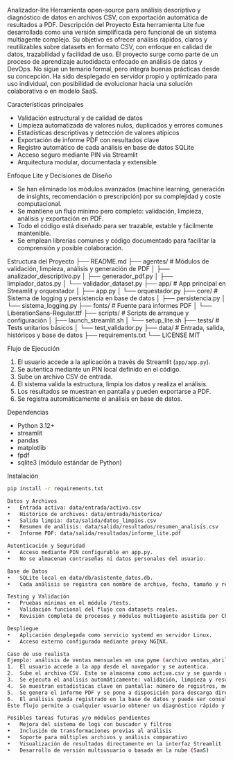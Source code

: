 Analizador-lite
Herramienta open-source para análisis descriptivo y diagnóstico de datos en archivos CSV, con exportación automática de resultados a PDF.
Descripción del Proyecto
Esta herramienta Lite fue desarrollada como una versión simplificada pero funcional de un sistema multiagente complejo.
Su objetivo es ofrecer análisis rápidos, claros y reutilizables sobre datasets en formato CSV, con enfoque en calidad de datos, trazabilidad y facilidad de uso.
El proyecto surge como parte de un proceso de aprendizaje autodidacta enfocado en análisis de datos y DevOps.
No sigue un temario formal, pero integra buenas prácticas desde su concepción.
Ha sido desplegado en servidor propio y optimizado para uso individual, con posibilidad de evolucionar hacia una solución colaborativa o en modelo SaaS.

Características principales
- Validación estructural y de calidad de datos
- Limpieza automatizada de valores nulos, duplicados y errores comunes
- Estadísticas descriptivas y detección de valores atípicos
- Exportación de informe PDF con resultados clave
- Registro automático de cada análisis en base de datos SQLite
- Acceso seguro mediante PIN vía Streamlit
- Arquitectura modular, documentada y extensible

Enfoque Lite y Decisiones de Diseño
- Se han eliminado los módulos avanzados (machine learning, generación de insights, recomendación o prescripción) por su complejidad y coste computacional.
- Se mantiene un flujo mínimo pero completo: validación, limpieza, análisis y exportación en PDF.
- Todo el código está diseñado para ser trazable, estable y fácilmente mantenible.
- Se emplean librerías comunes y código documentado para facilitar la comprensión y posible colaboración.

Estructura del Proyecto
├── README.md
├── agentes/ # Módulos de validación, limpieza, análisis y generación de PDF
│ ├── analizador_descriptivo.py
│ ├── generador_pdf.py
│ ├── limpiador_datos.py
│ └── validador_dataset.py
├── app/ # App principal en Streamlit y orquestador
│ ├── app.py
│ └── orquestador.py
├── core/ # Sistema de logging y persistencia en base de datos
│ ├── persistencia.py
│ └── sistema_logging.py
├── fonts/ # Fuente para informes PDF
│ └── LiberationSans-Regular.ttf
├── scripts/ # Scripts de arranque y configuración
│ ├── launch_streamlit.sh
│ └── setup_lite.sh
├── tests/ # Tests unitarios básicos
│ └── test_validador.py
├── data/ # Entrada, salida, históricos y base de datos
├── requirements.txt
└── LICENSE MIT

Flujo de Ejecución
1. El usuario accede a la aplicación a través de Streamlit (`app/app.py`).
2. Se autentica mediante un PIN local definido en el código.
3. Sube un archivo CSV de entrada.
4. El sistema valida la estructura, limpia los datos y realiza el análisis.
5. Los resultados se muestran en pantalla y pueden exportarse a PDF.
6. Se registra automáticamente el análisis en base de datos.

Dependencias
- Python 3.12+
- streamlit
- pandas
- matplotlib
- fpdf
- sqlite3 (módulo estándar de Python)

Instalación
```bash
pip install -r requirements.txt

Datos y Archivos
•	Entrada activa: data/entrada/activa.csv
•	Histórico de archivos: data/entrada/historico/
•	Salida limpia: data/salida/datos_limpios.csv
•	Resumen de análisis: data/salida/resultados/resumen_analisis.csv
•	Informe PDF: data/salida/resultados/informe_lite.pdf

Autenticación y Seguridad
•	Acceso mediante PIN configurable en app.py.
•	No se almacenan contraseñas ni datos personales del usuario.

Base de Datos
•	SQLite local en data/db/asistente_datos.db.
•	Cada análisis se registra con nombre de archivo, fecha, tamaño y resumen.

Testing y Validación
•	Pruebas mínimas en el módulo /tests.
•	Validación funcional del flujo con datasets reales.
•	Revisión completa de procesos y módulos multiagente asistida por ChatGPT.

Despliegue
•	Aplicación desplegada como servicio systemd en servidor Linux.
•	Acceso externo configurado mediante proxy NGINX.

Caso de uso realista
Ejemplo: análisis de ventas mensuales en una pyme (archivo ventas_abril.csv)
1.	El usuario accede a la app desde el navegador y se autentica.
2.	Sube el archivo CSV. Este se almacena como activa.csv y se guarda una copia en el histórico.
3.	Se ejecuta el análisis automáticamente: validación, limpieza y resumen descriptivo.
4.	Se muestran estadísticas clave en pantalla: número de registros, medias, valores únicos, etc.
5.	Se genera el informe PDF y se pone a disposición para descarga directa.
6.	El análisis queda registrado en la base de datos y puede ser consultado posteriormente.
Este flujo permite a cualquier usuario obtener un diagnóstico rápido y claro de sus datos sin conocimientos técnicos.

Posibles tareas futuras y/o módulos pendientes
•	Mejora del sistema de logs con buscador y filtros
•	Inclusión de transformaciones previas al análisis
•	Soporte para múltiples archivos y análisis comparativo
•	Visualización de resultados directamente en la interfaz Streamlit
•	Desarrollo de versión multiusuario o basada en la nube (SaaS)


